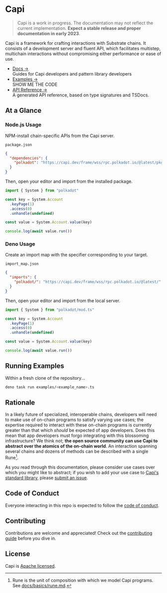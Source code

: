# Capi

> Capi is a work in progress. The documentation may not reflect the current
> implementation. **Expect a stable release and proper documentation in early
> 2023**.

Capi is a framework for crafting interactions with Substrate chains. It consists
of a development server and fluent API, which facilitates multistep, multichain
interactions without compromising either performance or ease of use.

- [Docs &rarr;](https://docs.capi.dev)<br />Guides for Capi developers and
  pattern library developers
- [Examples &rarr;](./examples)<br />SHOW ME THE CODE
- [API Reference &rarr;](https://deno.land/x/capi/mod.ts)<br />A generated API
  reference, based on type signatures and TSDocs.

## At a Glance

### Node.js Usage

NPM-install chain-specific APIs from the Capi server.

`package.json`

```json
{
  "dependencies": {
    "polkadot": "https://capi.dev/frame/wss/rpc.polkadot.io/@latest/pkg.tgz"
  }
}
```

Then, open your editor and import from the installed package.

```ts
import { System } from "polkadot"

const key = System.Account
  .keyPage(1)
  .access(0)
  .unhandle(undefined)

const value = System.Account.value(key)

console.log(await value.run())
```

### Deno Usage

Create an import map with the specifier corresponding to your target.

`import_map.json`

```json
{
  "imports": {
    "polkadot/": "https://capi.dev/frame/wss/rpc.polkadot.io/@latest/"
  }
}
```

Then, open your editor and import from the local server.

```ts
import { System } from "polkadot/mod.ts"

const key = System.Account
  .keyPage(1)
  .access(0)
  .unhandle(undefined)

const value = System.Account.value(key)

console.log(await value.run())
```

## Running Examples

Within a fresh clone of the repository...

<!-- TODO: track https://github.com/denoland/dotland/issues/2650#issuecomment-1437015262 -->

```sh
deno task run examples/<example_name>.ts
```

## Rationale

In a likely future of specialized, interoperable chains, developers will need to
make use of on-chain programs to satisfy varying use cases; the expertise
required to interact with these on-chain programs is currently greater than that
which _should_ be expected of app developers. Does this mean that app developers
must forgo integrating with this blossoming infrastructure? We think not; **the
open source community can use Capi to abstract over the atomics of the on-chain
world**. An interaction spanning several chains and dozens of methods can be
described with a single Rune[^1].

As you read through this documentation, please consider use cases over which you
might like to abstract; if you wish to add your use case to
[Capi's standard library](patterns), please
[submit an issue](https://github.com/paritytech/capi/issues/new?title=pattern%20idea:%20).

## Code of Conduct

Everyone interacting in this repo is expected to follow the
[code of conduct](CODE_OF_CONDUCT.md).

## Contributing

Contributions are welcome and appreciated! Check out the
[contributing guide](CONTRIBUTING.md) before you dive in.

## License

Capi is [Apache licensed](LICENSE).

[^1]: Rune is the unit of composition with which we model Capi programs. See
[docs/basics/rune.md](https://docs.capi.dev/rune.md).
